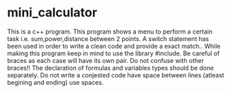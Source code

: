 # mini_calculator
This is a c++ program.
This program shows a menu to perform a certain task i.e. sum,power,distance between 2 points.
A switch statement has been used in order to write a clean code and provide a exact match..
While making this program keep in mind to use the library #include<cmath>.
Be careful of braces as each case will have its own pair. Do not confuse with other braces!!
The declaration of formulas and variables types should be done separately.
Do not write a conjested code have space between lines (atleast begining and ending) use spaces.
